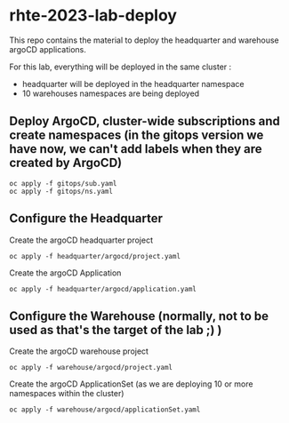# rhte-2023-lab-deploy

This repo contains the material to deploy the headquarter and warehouse argoCD applications.

For this lab, everything will be deployed in the same cluster :
- headquarter will be deployed in the headquarter namespace
- 10 warehouses namespaces are being deployed

## Deploy ArgoCD, cluster-wide subscriptions and create namespaces (in the gitops version we have now, we can't add labels when they are created by ArgoCD)
```shell
oc apply -f gitops/sub.yaml
oc apply -f gitops/ns.yaml
```

## Configure the Headquarter

Create the argoCD headquarter project
```shell
oc apply -f headquarter/argocd/project.yaml
```

Create the argoCD Application
```shell
oc apply -f headquarter/argocd/application.yaml
```



## Configure the Warehouse (normally, not to be used as that's the target of the lab ;) )

Create the argoCD warehouse project
```shell
oc apply -f warehouse/argocd/project.yaml
```

Create the argoCD ApplicationSet (as we are deploying 10 or more namespaces within the cluster)
```shell
oc apply -f warehouse/argocd/applicationSet.yaml
```

